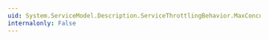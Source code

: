 ```yaml
---
uid: System.ServiceModel.Description.ServiceThrottlingBehavior.MaxConcurrentCalls
internalonly: False
---
```

